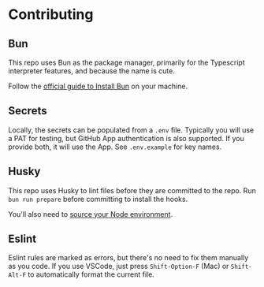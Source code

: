 # Contributing

## Bun

This repo uses Bun as the package manager, primarily for the Typescript interpreter features, and because the name is cute.

Follow the [official guide to Install Bun](https://bun.sh/docs/installation#installing) on your machine.

## Secrets

Locally, the secrets can be populated from a `.env` file. Typically you will use a PAT for testing, but GitHub App authentication is also supported. If you provide both, it will use the App. See `.env.example` for key names.

## Husky

This repo uses Husky to lint files before they are committed to the repo. Run `bun run prepare` before committing to install the hooks.

You'll also need to [source your Node environment](https://github.com/typicode/husky/blob/main/docs/how-to.md#solution).

## Eslint

Eslint rules are marked as errors, but there's no need to fix them manually as you code. If you use VSCode, just press `Shift-Option-F` (Mac) or `Shift-Alt-F` to automatically format the current file.
